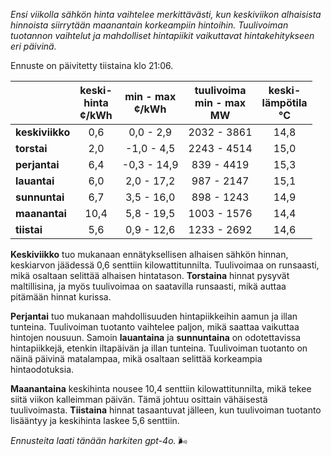 *Ensi viikolla sähkön hinta vaihtelee merkittävästi, kun keskiviikon alhaisista hinnoista siirrytään maanantain korkeampiin hintoihin. Tuulivoiman tuotannon vaihtelut ja mahdolliset hintapiikit vaikuttavat hintakehitykseen eri päivinä.*

Ennuste on päivitetty tiistaina klo 21:06.

|              | keski-<br>hinta<br>¢/kWh | min - max<br>¢/kWh | tuulivoima<br>min - max<br>MW | keski-<br>lämpötila<br>°C |
|:-------------|:----------------:|:----------------:|:-------------:|:-------------:|
| **keskiviikko** | 0,6 | 0,0 - 2,9 | 2032 - 3861 | 14,8 |
| **torstai**    | 2,0 | -1,0 - 4,5 | 2243 - 4514 | 15,0 |
| **perjantai**  | 6,4 | -0,3 - 14,9 | 839 - 4419  | 15,3 |
| **lauantai**   | 6,0 | 2,0 - 17,2 | 987 - 2147  | 15,1 |
| **sunnuntai**  | 6,7 | 3,5 - 16,0 | 898 - 1243  | 14,9 |
| **maanantai**  | 10,4 | 5,8 - 19,5 | 1003 - 1576 | 14,4 |
| **tiistai**    | 5,6 | 0,9 - 12,6 | 1233 - 2692 | 14,6 |

**Keskiviikko** tuo mukanaan ennätyksellisen alhaisen sähkön hinnan, keskiarvon jäädessä 0,6 senttiin kilowattitunnilta. Tuulivoimaa on runsaasti, mikä osaltaan selittää alhaisen hintatason. **Torstaina** hinnat pysyvät maltillisina, ja myös tuulivoimaa on saatavilla runsaasti, mikä auttaa pitämään hinnat kurissa.

**Perjantai** tuo mukanaan mahdollisuuden hintapiikkeihin aamun ja illan tunteina. Tuulivoiman tuotanto vaihtelee paljon, mikä saattaa vaikuttaa hintojen nousuun. Samoin **lauantaina** ja **sunnuntaina** on odotettavissa hintapiikkejä, etenkin iltapäivän ja illan tunteina. Tuulivoiman tuotanto on näinä päivinä matalampaa, mikä osaltaan selittää korkeampia hintaodotuksia.

**Maanantaina** keskihinta nousee 10,4 senttiin kilowattitunnilta, mikä tekee siitä viikon kalleimman päivän. Tämä johtuu osittain vähäisestä tuulivoimasta. **Tiistaina** hinnat tasaantuvat jälleen, kun tuulivoiman tuotanto lisääntyy ja keskihinta laskee 5,6 senttiin.

*Ennusteita laati tänään harkiten gpt-4o.* 🌬️
